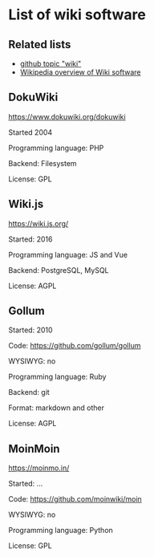 # List of wiki software

## Related lists

* [github topic "wiki"](https://github.com/topics/wiki)
* [Wikipedia overview of Wiki software](https://en.wikipedia.org/wiki/Comparison_of_wiki_software)

## DokuWiki

https://www.dokuwiki.org/dokuwiki

Started 2004

Programming language: PHP

Backend: Filesystem

License: GPL

## Wiki.js

https://wiki.js.org/

Started: 2016

Programming language: JS and Vue

Backend: PostgreSQL, MySQL

License: AGPL

## Gollum

Started: 2010

Code: https://github.com/gollum/gollum

WYSIWYG: no

Programming language: Ruby

Backend: git

Format: markdown and other

License: AGPL

## MoinMoin

https://moinmo.in/

Started: ...

Code: https://github.com/moinwiki/moin

WYSIWYG: no

Programming language: Python

License: GPL

